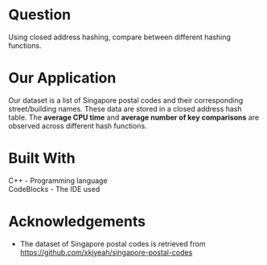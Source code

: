 # Question
Using closed address hashing, compare between different hashing functions.

# Our Application
Our dataset is a list of Singapore postal codes and their corresponding street/building names. These data are stored in a closed address hash table.
The <b>average CPU time</b> and <b>average number of key comparisons</b> are observed across different hash functions.

# Built With
C++ - Programming language<br>
CodeBlocks - The IDE used

# Acknowledgements
- The dataset of Singapore postal codes is retrieved from https://github.com/xkjyeah/singapore-postal-codes
